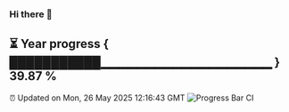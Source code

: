 ### Hi there 👋
⏳ Year progress { ███████████▁▁▁▁▁▁▁▁▁▁▁▁▁▁▁▁▁▁▁ } 39.87 %
---
⏰ Updated on Mon, 26 May 2025 12:16:43 GMT
![Progress Bar CI](https://github.com/Moyi321/Moyi321/workflows/Progress%20Bar%20CI/badge.svg)
